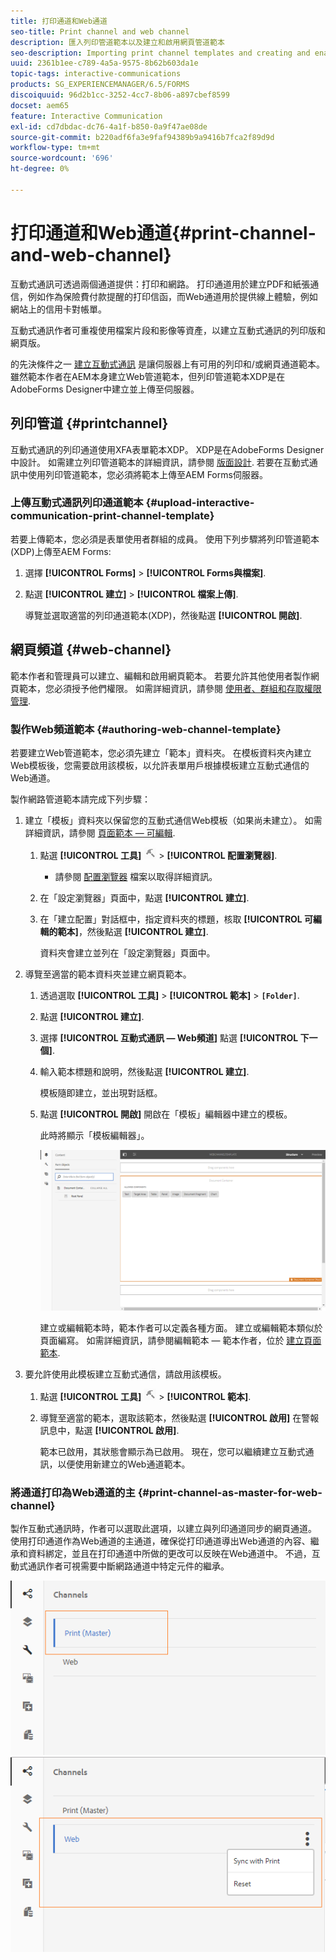```yaml
---
title: 打印通道和Web通道
seo-title: Print channel and web channel
description: 匯入列印管道範本以及建立和啟用網頁管道範本
seo-description: Importing print channel templates and creating and enabling web channel templates
uuid: 2361b1ee-c789-4a5a-9575-8b62b603da1e
topic-tags: interactive-communications
products: SG_EXPERIENCEMANAGER/6.5/FORMS
discoiquuid: 96d2b1cc-3252-4cc7-8b06-a897cbef8599
docset: aem65
feature: Interactive Communication
exl-id: cd7dbdac-dc76-4a1f-b850-0a9f47ae08de
source-git-commit: b220adf6fa3e9faf94389b9a9416b7fca2f89d9d
workflow-type: tm+mt
source-wordcount: '696'
ht-degree: 0%

---
```


# 打印通道和Web通道{#print-channel-and-web-channel}

互動式通訊可透過兩個通道提供：打印和網路。 打印通道用於建立PDF和紙張通信，例如作為保險費付款提醒的打印信函，而Web通道用於提供線上體驗，例如網站上的信用卡對帳單。

互動式通訊作者可重複使用檔案片段和影像等資產，以建立互動式通訊的列印版和網頁版。

的先決條件之一 [建立互動式通訊](../../forms/using/create-interactive-communication.md) 是讓伺服器上有可用的列印和/或網頁通道範本。 雖然範本作者在AEM本身建立Web管道範本，但列印管道範本XDP是在AdobeForms Designer中建立並上傳至伺服器。

## 列印管道 {#printchannel}

互動式通訊的列印通道使用XFA表單範本XDP。 XDP是在AdobeForms Designer中設計。 如需建立列印管道範本的詳細資訊，請參閱 [版面設計](../../forms/using/layout-design-details.md). 若要在互動式通訊中使用列印管道範本，您必須將範本上傳至AEM Forms伺服器。

### 上傳互動式通訊列印通道範本 {#upload-interactive-communication-print-channel-template}

若要上傳範本，您必須是表單使用者群組的成員。 使用下列步驟將列印管道範本(XDP)上傳至AEM Forms:

1. 選擇 **[!UICONTROL Forms]** > **[!UICONTROL Forms與檔案]**.

1. 點選 **[!UICONTROL 建立]** > **[!UICONTROL 檔案上傳]**.

   導覽並選取適當的列印通道範本(XDP)，然後點選 **[!UICONTROL 開啟]**.

## 網頁頻道 {#web-channel}

範本作者和管理員可以建立、編輯和啟用網頁範本。 若要允許其他使用者製作網頁範本，您必須授予他們權限。 如需詳細資訊，請參閱 [使用者、群組和存取權限管理](/help/sites-administering/user-group-ac-admin.md).

### 製作Web頻道範本 {#authoring-web-channel-template}

若要建立Web管道範本，您必須先建立「範本」資料夾。 在模板資料夾內建立Web模板後，您需要啟用該模板，以允許表單用戶根據模板建立互動式通信的Web通道。

製作網路管道範本請完成下列步驟：

1. 建立「模板」資料夾以保留您的互動式通信Web模板（如果尚未建立）。 如需詳細資訊，請參閱 [頁面範本 — 可編輯](/help/sites-developing/page-templates-editable.md).

   1. 點選 **[!UICONTROL 工具]** ![工具](assets/tools.png) > **[!UICONTROL 配置瀏覽器]**.
      * 請參閱 [配置瀏覽器](/help/sites-administering/configurations.md) 檔案以取得詳細資訊。
   1. 在「設定瀏覽器」頁面中，點選 **[!UICONTROL 建立]**.
   1. 在「建立配置」對話框中，指定資料夾的標題，核取 **[!UICONTROL 可編輯的範本]**，然後點選 **[!UICONTROL 建立]**.

      資料夾會建立並列在「設定瀏覽器」頁面中。

1. 導覽至適當的範本資料夾並建立網頁範本。

   1. 透過選取 **[!UICONTROL 工具]** > **[!UICONTROL 範本]** > **`[Folder]`**.
   1. 點選 **[!UICONTROL 建立]**.
   1. 選擇 **[!UICONTROL 互動式通訊 — Web頻道]** 點選 **[!UICONTROL 下一個]**.
   1. 輸入範本標題和說明，然後點選 **[!UICONTROL 建立]**.

      模板隨即建立，並出現對話框。

   1. 點選 **[!UICONTROL 開啟]** 開啟在「模板」編輯器中建立的模板。

      此時將顯示「模板編輯器」。

      ![webchanneltemplate](assets/webchanneltemplate.png)

      建立或編輯範本時，範本作者可以定義各種方面。 建立或編輯範本類似於頁面編寫。 如需詳細資訊，請參閱編輯範本 — 範本作者，位於 [建立頁面範本](/help/sites-authoring/templates.md).

1. 要允許使用此模板建立互動式通信，請啟用該模板。

   1. 點選 **[!UICONTROL 工具]** ![工具](assets/tools.png) > **[!UICONTROL 範本]**.
   1. 導覽至適當的範本，選取該範本，然後點選 **[!UICONTROL 啟用]** 在警報訊息中，點選 **[!UICONTROL 啟用]**.

      範本已啟用，其狀態會顯示為已啟用。 現在，您可以繼續建立互動式通訊，以便使用新建立的Web通道範本。

### 將通道打印為Web通道的主 {#print-channel-as-master-for-web-channel}

製作互動式通訊時，作者可以選取此選項，以建立與列印通道同步的網頁通道。 使用打印通道作為Web通道的主通道，確保從打印通道導出Web通道的內容、繼承和資料綁定，並且在打印通道中所做的更改可以反映在Web通道中。 不過，互動式通訊作者可視需要中斷網路通道中特定元件的繼承。

![將通道打印為主](assets/create_ic_print_master_new.png) ![以列印通道為主的網頁通道](assets/create_ic_print_master_web_new.png)
